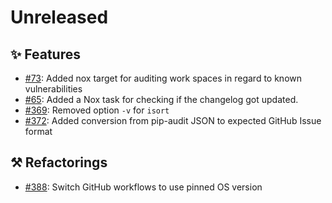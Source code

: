 # Unreleased

## ✨ Features

* [#73](https://github.com/exasol/python-toolbox/issues/73): Added nox target for auditing work spaces in regard to known vulnerabilities
* [#65](https://github.com/exasol/python-toolbox/issues/65): Added a Nox task for checking if the changelog got updated.
* [#369](https://github.com/exasol/python-toolbox/issues/369): Removed option `-v` for `isort`
* [#372](https://github.com/exasol/python-toolbox/issues/372): Added conversion from pip-audit JSON to expected GitHub Issue format

## ⚒️ Refactorings
* [#388](https://github.com/exasol/python-toolbox/issues/388): Switch GitHub workflows to use pinned OS version